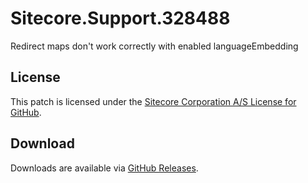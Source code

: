 # Sitecore.Support.328488
Redirect maps don't work correctly with enabled languageEmbedding

## License  
This patch is licensed under the [Sitecore Corporation A/S License for GitHub](https://github.com/sitecoresupport/Sitecore.Support.328488/blob/master/LICENSE).  

## Download  
Downloads are available via [GitHub Releases](https://github.com/sitecoresupport/Sitecore.Support.328488/releases).  
